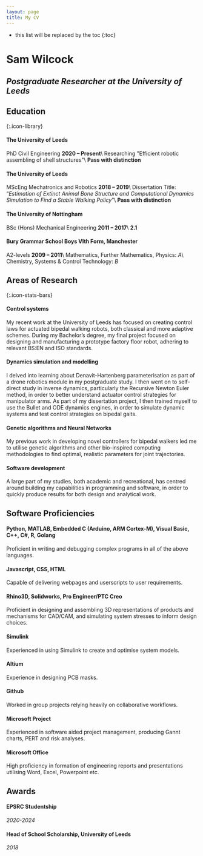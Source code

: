 ```yaml
---
layout: page
title: My CV
---
```


* this list will be replaced by the toc
{:toc}

<h1>Sam Wilcock</h1>
<h2><i>Postgraduate Researcher at the University of Leeds</i></h2>


## Education
{:.icon-library}

#### The University of Leeds
PhD Civil Engineering        **2020 – Present**\\
Researching "Efficient robotic assembling of shell structures"\\
**Pass with distinction**


#### The University of Leeds
MScEng Mechatronics and Robotics        **2018 – 2019**\\
Dissertation Title: “*Estimation of Extinct Animal Bone Structure and
Computational Dynamics Simulation to Find a Stable Walking Policy*”\\
**Pass with distinction**


#### The University of Nottingham
BSc (Hons) Mechanical Engineering       **2011 – 2017**\\
**2.1** 


#### Bury Grammar School Boys VIth Form, Manchester
A2-levels        **2009 – 2011**\\
Mathematics, Further Mathematics, Physics: *A*\\
Chemistry, Systems & Control Technology: *B*


## Areas of Research
{:.icon-stats-bars}
#### Control systems
My recent work at the University of Leeds has focused on creating control laws for actuated bipedal walking robots, both classical and more adaptive schemes. During my Bachelor’s degree, my final project focused on designing and manufacturing a prototype factory floor robot, adhering to relevant BS:EN and ISO standards.

#### Dynamics simulation and modelling
I delved into learning about Denavit-Hartenberg parameterisation as part of a drone robotics module in my postgraduate study. I then went on to self-direct study in inverse dynamics, particularly the Recursive Newton Euler method, in order to better understand actuator control strategies for manipulator arms. As part of my dissertation project, I then trained myself to use the Bullet and ODE dynamics engines, in order to simulate dynamic systems and test control strategies on bipedal gaits.


#### Genetic algorithms and Neural Networks
My previous work in developing novel controllers for bipedal walkers led me to utilise genetic algorithms and other bio-inspired computing methodologies to find optimal,
realistic parameters for joint trajectories.


#### Software development
A large part of my studies, both academic and recreational, has centred around building my capabilities in programming and software, in order to quickly produce results for both design and analytical work.


## Software Proficiencies
#### Python, MATLAB, Embedded C (Arduino, ARM Cortex-M), Visual Basic, C++, C#, R, Golang
Proficient in writing and debugging complex programs in all of the above languages.

#### Javascript, CSS, HTML
Capable of delivering webpages and userscripts to user requirements.

#### Rhino3D, Solidworks, Pro Engineer/PTC Creo
Proficient in designing and assembling 3D representations of products and mechanisms for CAD/CAM, and simulating system stresses to inform design choices.

#### Simulink
Experienced in using Simulink to create and optimise system models.

#### Altium
Experience in designing PCB masks.

#### Github
Worked in group projects relying heavily on collaborative workflows.

#### Microsoft Project
Experienced in software aided project management, producing Gannt charts, PERT and risk analyses.

#### Microsoft Office
High proficiency in formation of engineering reports and presentations utilising Word, Excel, Powerpoint etc.


## Awards
#### EPSRC Studentship
*2020-2024*

#### Head of School Scholarship, University of Leeds
*2018*
